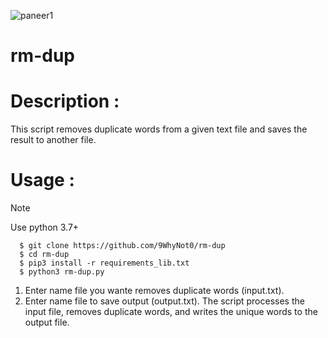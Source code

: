 ![paneer1](https://github.com/user-attachments/assets/1a1e442f-9d71-46bf-b553-e3976c0ee32f)
# rm-dup

# Description :
  This script removes duplicate words from a given text file and saves the result to another file.

# Usage :
> [!NOTE]
> Use python 3.7+
```
  $ git clone https://github.com/9WhyNot0/rm-dup
  $ cd rm-dup
  $ pip3 install -r requirements_lib.txt
  $ python3 rm-dup.py
```

1. Enter name file you wante removes duplicate words (input.txt).
2. Enter name file to save output (output.txt).
The script processes the input file, removes duplicate words, and writes the unique words to the output file.
